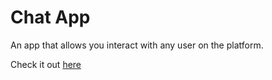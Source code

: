 # Chat App
An app that allows you interact with any user on the platform.

Check it out [here](https://bchatappeqwz.kfirjgyswf.dopraxrocks.com/)


